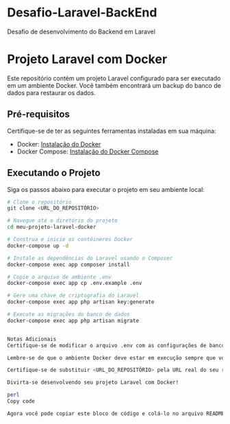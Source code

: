 # Desafio-Laravel-BackEnd
Desafio de desenvolvimento do Backend em Laravel
# Projeto Laravel com Docker

Este repositório contém um projeto Laravel configurado para ser executado em um ambiente Docker. Você também encontrará um backup do banco de dados para restaurar os dados.

## Pré-requisitos

Certifique-se de ter as seguintes ferramentas instaladas em sua máquina:

- Docker: [Instalação do Docker](https://docs.docker.com/get-docker/)
- Docker Compose: [Instalação do Docker Compose](https://docs.docker.com/compose/install/)

## Executando o Projeto

Siga os passos abaixo para executar o projeto em seu ambiente local:

```bash
# Clone o repositório
git clone <URL_DO_REPOSITÓRIO>

# Navegue até o diretório do projeto
cd meu-projeto-laravel-docker

# Construa e inicie os contêineres Docker
docker-compose up -d

# Instale as dependências do Laravel usando o Composer
docker-compose exec app composer install

# Copie o arquivo de ambiente .env
docker-compose exec app cp .env.example .env

# Gere uma chave de criptografia do Laravel
docker-compose exec app php artisan key:generate

# Execute as migrações do banco de dados
docker-compose exec app php artisan migrate


Notas Adicionais
Certifique-se de modificar o arquivo .env com as configurações de banco de dados apropriadas, se necessário.

Lembre-se de que o ambiente Docker deve estar em execução sempre que você desejar usar o projeto Laravel.

Certifique-se de substituir <URL_DO_REPOSITÓRIO> pela URL real do seu repositório Git.

Divirta-se desenvolvendo seu projeto Laravel com Docker!

perl
Copy code

Agora você pode copiar este bloco de código e colá-lo no arquivo README.md 

